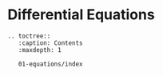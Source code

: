 # Differential Equations

```{eval-rst}
.. toctree::
   :caption: Contents
   :maxdepth: 1

   01-equations/index
```
